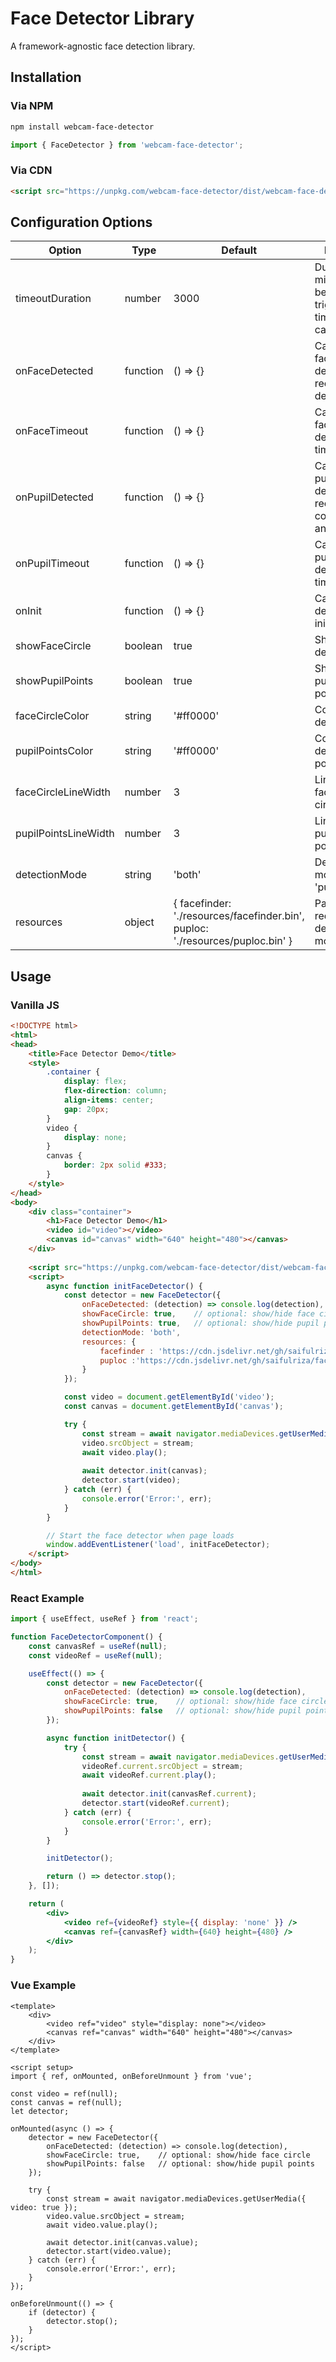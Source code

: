 # Face Detector Library

A framework-agnostic face detection library.

## Installation

### Via NPM
```bash
npm install webcam-face-detector
```

```javascript
import { FaceDetector } from 'webcam-face-detector';
```

### Via CDN
```html
<script src="https://unpkg.com/webcam-face-detector/dist/webcam-face-detector.umd.js"></script>
```

## Configuration Options

| Option | Type | Default | Description |
|--------|------|---------|-------------|
| timeoutDuration | number | 3000 | Duration in milliseconds before triggering timeout callbacks |
| onFaceDetected | function | () => {} | Callback when face is detected, receives detection data |
| onFaceTimeout | function | () => {} | Callback when face is not detected for timeoutDuration |
| onPupilDetected | function | () => {} | Callback when pupil is detected, receives coordinates and eye type |
| onPupilTimeout | function | () => {} | Callback when pupils are not detected for timeoutDuration |
| onInit | function | () => {} | Callback when detector is initialized |
| showFaceCircle | boolean | true | Show/hide face detection circle |
| showPupilPoints | boolean | true | Show/hide pupil detection points |
| faceCircleColor | string | '#ff0000' | Color of face detection circle |
| pupilPointsColor | string | '#ff0000' | Color of pupil detection points |
| faceCircleLineWidth | number | 3 | Line width of face detection circle |
| pupilPointsLineWidth | number | 3 | Line width of pupil detection points |
| detectionMode | string | 'both' | Detection mode: 'face', 'pupil', or 'both' |
| resources | object | { facefinder: './resources/facefinder.bin', puploc: './resources/puploc.bin' } | Paths to required detection model files |

## Usage

### Vanilla JS
```html
<!DOCTYPE html>
<html>
<head>
    <title>Face Detector Demo</title>
    <style>
        .container {
            display: flex;
            flex-direction: column;
            align-items: center;
            gap: 20px;
        }
        video {
            display: none;
        }
        canvas {
            border: 2px solid #333;
        }
    </style>
</head>
<body>
    <div class="container">
        <h1>Face Detector Demo</h1>
        <video id="video"></video>
        <canvas id="canvas" width="640" height="480"></canvas>
    </div>
    
    <script src="https://unpkg.com/webcam-face-detector/dist/webcam-face-detector.umd.js"></script>
    <script>
        async function initFaceDetector() {
            const detector = new FaceDetector({
                onFaceDetected: (detection) => console.log(detection),
                showFaceCircle: true,    // optional: show/hide face circle
                showPupilPoints: true,   // optional: show/hide pupil points
                detectionMode: 'both',
                resources: {
                    facefinder : 'https://cdn.jsdelivr.net/gh/saifulriza/face-detector@main/src/resources/facefinder.bin',
                    puploc :'https://cdn.jsdelivr.net/gh/saifulriza/face-detector@main/src/resources/puploc.bin'
                }
            });

            const video = document.getElementById('video');
            const canvas = document.getElementById('canvas');

            try {
                const stream = await navigator.mediaDevices.getUserMedia({ video: true });
                video.srcObject = stream;
                await video.play();
                
                await detector.init(canvas);
                detector.start(video);
            } catch (err) {
                console.error('Error:', err);
            }
        }

        // Start the face detector when page loads
        window.addEventListener('load', initFaceDetector);
    </script>
</body>
</html>
```

### React Example
```jsx
import { useEffect, useRef } from 'react';

function FaceDetectorComponent() {
    const canvasRef = useRef(null);
    const videoRef = useRef(null);

    useEffect(() => {
        const detector = new FaceDetector({
            onFaceDetected: (detection) => console.log(detection),
            showFaceCircle: true,    // optional: show/hide face circle
            showPupilPoints: false   // optional: show/hide pupil points
        });

        async function initDetector() {
            try {
                const stream = await navigator.mediaDevices.getUserMedia({ video: true });
                videoRef.current.srcObject = stream;
                await videoRef.current.play();
                
                await detector.init(canvasRef.current);
                detector.start(videoRef.current);
            } catch (err) {
                console.error('Error:', err);
            }
        }

        initDetector();

        return () => detector.stop();
    }, []);

    return (
        <div>
            <video ref={videoRef} style={{ display: 'none' }} />
            <canvas ref={canvasRef} width={640} height={480} />
        </div>
    );
}
```

### Vue Example
```vue
<template>
    <div>
        <video ref="video" style="display: none"></video>
        <canvas ref="canvas" width="640" height="480"></canvas>
    </div>
</template>

<script setup>
import { ref, onMounted, onBeforeUnmount } from 'vue';

const video = ref(null);
const canvas = ref(null);
let detector;

onMounted(async () => {
    detector = new FaceDetector({
        onFaceDetected: (detection) => console.log(detection),
        showFaceCircle: true,    // optional: show/hide face circle
        showPupilPoints: false   // optional: show/hide pupil points
    });

    try {
        const stream = await navigator.mediaDevices.getUserMedia({ video: true });
        video.value.srcObject = stream;
        await video.value.play();
        
        await detector.init(canvas.value);
        detector.start(video.value);
    } catch (err) {
        console.error('Error:', err);
    }
});

onBeforeUnmount(() => {
    if (detector) {
        detector.stop();
    }
});
</script>
